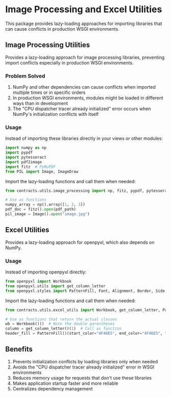 # Image Processing and Excel Utilities

This package provides lazy-loading approaches for importing libraries that can cause conflicts in production WSGI environments.

## Image Processing Utilities

Provides a lazy-loading approach for image processing libraries, preventing import conflicts especially in production WSGI environments.

### Problem Solved

1. NumPy and other dependencies can cause conflicts when imported multiple times or in specific orders
2. In production WSGI environments, modules might be loaded in different ways than in development
3. The "CPU dispatcher tracer already initialized" error occurs when NumPy's initialization conflicts with itself

### Usage

Instead of importing these libraries directly in your views or other modules:

```python
import numpy as np
import pypdf
import pytesseract
import pdf2image
import fitz  # PyMuPDF
from PIL import Image, ImageDraw
```

Import the lazy-loading functions and call them when needed:

```python
from contracts.utils.image_processing import np, fitz, pypdf, pytesseract, pdf2image, Image, ImageDraw

# Use as functions
numpy_array = np().array([1, 2, 3])
pdf_doc = fitz().open(pdf_path)
pil_image = Image().open("image.jpg")
```

## Excel Utilities

Provides a lazy-loading approach for openpyxl, which also depends on NumPy.

### Usage

Instead of importing openpyxl directly:

```python
from openpyxl import Workbook
from openpyxl.utils import get_column_letter
from openpyxl.styles import PatternFill, Font, Alignment, Border, Side
```

Import the lazy-loading functions and call them when needed:

```python
from contracts.utils.excel_utils import Workbook, get_column_letter, PatternFill, Font, Alignment, Border, Side

# Use as functions that return the actual classes
wb = Workbook()()  # Note the double parentheses
column = get_column_letter()(1)  # Call as function
header_fill = PatternFill()(start_color="4F46E5", end_color="4F46E5", fill_type="solid")
```

## Benefits

1. Prevents initialization conflicts by loading libraries only when needed
2. Avoids the "CPU dispatcher tracer already initialized" error in WSGI environments 
3. Reduces memory usage for requests that don't use these libraries
4. Makes application startup faster and more reliable
5. Centralizes dependency management 